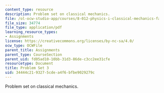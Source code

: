 ```yaml
---
content_type: resource
description: Problem set on classical mechanics.
file: /ol-ocw-studio-app/courses/8-012-physics-i-classical-mechanics-fall-2008/34444c2193275cdea4f6bfbe9029279c_ps3.pdf
file_size: 34774
file_type: application/pdf
learning_resource_types:
- Assignments
license: https://creativecommons.org/licenses/by-nc-sa/4.0/
ocw_type: OCWFile
parent_title: Assignments
parent_type: CourseSection
parent_uid: fd05ad10-10bb-31d3-86de-c3cc2ee31cfe
resourcetype: Document
title: Problem Set 3
uid: 34444c21-9327-5cde-a4f6-bfbe9029279c
---
```

Problem set on classical mechanics.
